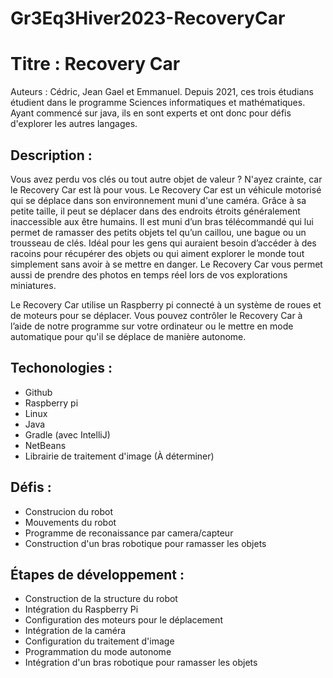 # Gr3Eq3Hiver2023-RecoveryCar

# Titre : Recovery Car
Auteurs : Cédric, Jean Gael et Emmanuel.
Depuis 2021, ces trois étudians étudient dans le programme Sciences informatiques et mathématiques. Ayant commencé sur java, ils en sont experts et ont donc pour défis
d'explorer les autres langages.

## Description : 
Vous avez perdu vos clés ou tout autre objet de valeur ? N'ayez crainte, car le  Recovery Car est là pour vous. Le Recovery Car est un véhicule motorisé qui se déplace dans son environnement muni d'une caméra. Grâce à sa petite taille, il peut se déplacer dans des endroits étroits généralement inaccessible aux être humains. Il est muni d’un bras télécommandé qui lui permet de ramasser des petits objets tel qu’un caillou, une bague ou un trousseau de clés. Idéal pour les gens qui auraient besoin d’accéder à des racoins pour récupérer des objets ou qui aiment explorer le monde tout simplement sans avoir à se mettre en danger. Le Recovery Car vous permet aussi de prendre des photos en temps réel lors de vos explorations miniatures. 

Le Recovery Car utilise un Raspberry pi connecté à un système de roues et de moteurs pour se déplacer. Vous pouvez contrôler le Recovery Car à l’aide de notre programme sur votre ordinateur ou le mettre en mode automatique pour qu'il se déplace de manière autonome.

## Techonologies : 
- Github
- Raspberry pi
- Linux
- Java
- Gradle (avec IntelliJ)
- NetBeans
- Librairie de traitement d'image (À déterminer)

## Défis :
- Construcion du robot
- Mouvements du robot
- Programme de reconaissance par camera/capteur
- Construction d'un bras robotique pour ramasser les objets

## Étapes de développement :
- Construction de la structure du robot
- Intégration du Raspberry Pi
- Configuration des moteurs pour le déplacement
- Intégration de la caméra
- Configuration du traitement d'image
- Programmation du mode autonome
- Intégration d'un bras robotique pour ramasser les objets



